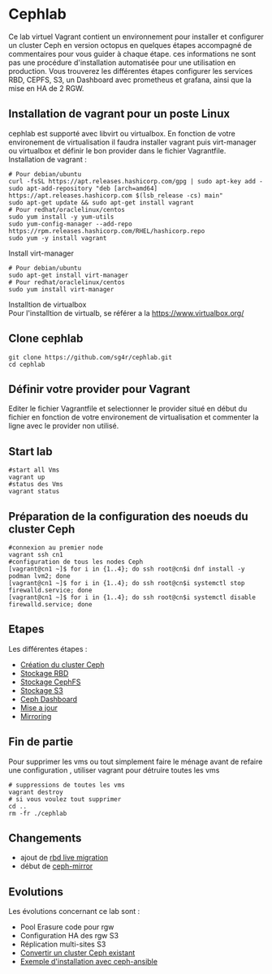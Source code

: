 # Cephlab
Ce lab virtuel Vagrant contient un environnement pour installer et configurer un cluster Ceph en version octopus en quelques étapes accompagné de commentaires pour vous guider à chaque étape. ces informations ne sont pas une procédure d'installation automatisée pour une utilisation en production. Vous trouverez les différentes étapes configurer les services RBD, CEPFS, S3, un Dashboard avec prometheus et grafana, ainsi que la mise en HA de 2 RGW. 
## Installation de vagrant pour un poste Linux
cephlab est supporté avec libvirt ou virtualbox. En fonction de votre environement de virtualisation il faudra installer vagrant puis virt-manager ou virtualbox et définir le bon provider dans le fichier Vagrantfile.  
Installation de vagrant :
```
# Pour debian/ubuntu
curl -fsSL https://apt.releases.hashicorp.com/gpg | sudo apt-key add -
sudo apt-add-repository "deb [arch=amd64] https://apt.releases.hashicorp.com $(lsb_release -cs) main"
sudo apt-get update && sudo apt-get install vagrant
# Pour redhat/oraclelinux/centos
sudo yum install -y yum-utils
sudo yum-config-manager --add-repo https://rpm.releases.hashicorp.com/RHEL/hashicorp.repo
sudo yum -y install vagrant
```
Install virt-manager
```
# Pour debian/ubuntu
sudo apt-get install virt-manager
# Pour redhat/oraclelinux/centos
sudo yum install virt-manager
```
Installtion de virtualbox  
Pour l'installtion de virtualb, se référer a la https://www.virtualbox.org/

## Clone cephlab
```
git clone https://github.com/sg4r/cephlab.git
cd cephlab
```
## Définir votre provider pour Vagrant
Editer le fichier Vagrantfile et selectionner le provider situé en début du fichier en fonction de votre environement de virtualisation et commenter la ligne avec le provider non utilisé.

## Start lab
```
#start all Vms 
vagrant up
#status des Vms
vagrant status
```
## Préparation de la configuration des noeuds du cluster Ceph
```
#connexion au premier node
vagrant ssh cn1
#configuration de tous les nodes Ceph
[vagrant@cn1 ~]$ for i in {1..4}; do ssh root@cn$i dnf install -y podman lvm2; done
[vagrant@cn1 ~]$ for i in {1..4}; do ssh root@cn$i systemctl stop firewalld.service; done
[vagrant@cn1 ~]$ for i in {1..4}; do ssh root@cn$i systemctl disable firewalld.service; done
```
## Etapes
Les différentes étapes :
* [Création du cluster Ceph](cephcreate.md)
* [Stockage RBD](cephrbd.md)
* [Stockage CephFS](cephfs.md)
* [Stockage S3](cephs3.md)
* [Ceph Dashboard](cephdashboard.md)
* [Mise a jour](upgrade.md)
* [Mirroring](ceph-mirror.md)

## Fin de partie
Pour supprimer les vms ou tout simplement faire le ménage avant de refaire une configuration , utiliser vagrant pour détruire toutes les vms
```
# suppressions de toutes les vms
vagrant destroy
# si vous voulez tout supprimer
cd ..
rm -fr ./cephlab
```
## Changements
- ajout de [rbd live migration](cephrbd.md#rbd-live-migration)
- début de [ceph-mirror](ceph-mirror.md)
## Evolutions
Les évolutions concernant ce lab sont :
- Pool Erasure code pour rgw
- Configuration HA des rgw S3
- Réplication multi-sites S3
- [Convertir un cluster Ceph existant](upgrade.nautilus2octopus.md)
- [Exemple d'installation avec ceph-ansible](cephansible.md)
